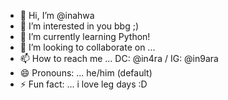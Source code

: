 - 👋 Hi, I’m @inahwa
- 👀 I’m interested in you bbg ;)
- 🌱 I’m currently learning Python!
- 💞️ I’m looking to collaborate on ...
- 📫 How to reach me ... DC: @in4ra / IG: @in9ara
- 😄 Pronouns: ... he/him (default)
- ⚡ Fun fact: ... i love leg days :D

<!---
inahwa/inahwa is a ✨ special ✨ repository because its `README.md` (this file) appears on your GitHub profile.
You can click the Preview link to take a look at your changes.
--->
